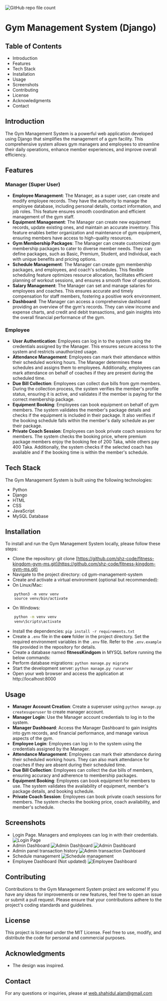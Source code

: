 ![GitHub repo file count](https://img.shields.io/github/directory-file-count/shz-code/fitness-kingdom-gym-ms)
# Gym Management System (Django)

## Table of Contents
- Introduction
- Features
- Tech Stack
- Installation
- Usage
- Screenshots
- Contributing
- License
- Acknowledgments
- Contact
## Introduction
The Gym Management System is a powerful web application developed using Django that simplifies the management of a gym facility. This comprehensive system allows gym managers and employees to streamline their daily operations, enhance member experiences, and improve overall efficiency.
## Features
### Manager (Super User)
- **Employee Management**: The Manager, as a super user, can create and modify employee records. They have the authority to manage the employee database, including personal details, contact information, and job roles. This feature ensures smooth coordination and efficient management of the gym staff.
- **Equipment Management**: The Manager can create new equipment records, update existing ones, and maintain an accurate inventory. This feature enables better organization and maintenance of gym equipment, ensuring members have access to high-quality resources.
- **Gym Membership Packages**: The Manager can create customized gym membership packages to cater to diverse member needs. They can define packages, such as Basic, Premium, Student, and Individual, each with unique benefits and pricing options.
- **Schedule Management**: The Manager can create gym membership packages, and employees, and coach's schedules. This flexible scheduling feature optimizes resource allocation, facilitates efficient planning of workout sessions, and ensures a smooth flow of operations.
- **Salary Management**: The Manager can set and manage salaries for employees and coaches. This ensures accurate and timely compensation for staff members, fostering a positive work environment.
- **Dashboard**: The Manager can access a comprehensive dashboard providing an overview of the gym's records. They can view income and expense charts, and credit and debit transactions, and gain insights into the overall financial performance of the gym.
### Employee
- **User Authentication**: Employees can log in to the system using the credentials assigned by the Manager. This ensures secure access to the system and restricts unauthorized usage.
- **Attendance Management**: Employees can mark their attendance within their scheduled working hours. The Manager determines these schedules and assigns them to employees. Additionally, employees can mark attendance on behalf of coaches if they are present during the scheduled time.
- **Due Bill Collection**: Employees can collect due bills from gym members. During the collection process, the system verifies the member's profile status, ensuring it is active, and validates if the member is paying for the correct membership package.
- **Equipment Booking**: Employees can book equipment on behalf of gym members. The system validates the member's package details and checks if the equipment is included in their package. It also verifies if the booking schedule falls within the member's daily schedule as per their package.
- **Private Coach Session**: Employees can book private coach sessions for members. The system checks the booking price, where premium package members enjoy the booking fee of 200 Taka, while others pay 400 Taka. Additionally, the system checks if the selected coach has available and if the booking time is within the member's schedule.
## Tech Stack
The Gym Management System is built using the following technologies:
- Python
- Django
- HTML
- CSS
- JavaScript
- MySQL Database
## Installation
To install and run the Gym Management System locally, please follow these steps:
- Clone the repository: git clone [https://github.com/shz-code/fitness-kingdom-gym-ms.git](https://github.com/shz-code/fitness-kingdom-gym-ms.git)
- Navigate to the project directory: cd gym-management-system
- Create and activate a virtual environment (optional but recommended): 
- On Linux/Mac:     
```
    python3 -m venv venv 
    source venv/bin/activate 
```    
- On Windows:     
```bash 
    python -m venv venv 
    venv\Scripts\activate  
```
- Install the dependencies: ```pip install -r requirements.txt```
- Create a `.env` file in the **core** folder in the project directory. Set the required environment variables in the `.env` file. Refer to the `.env.example` file provided in the repository for details. 
- Create a database named **fitnessKindgom** in MYSQL before running the below commands:
- Perform database migrations: ```python manage.py migrate```
- Start the development server: ```python manage.py runserver```
- Open your web browser and access the application at http://localhost:8000
## Usage
- **Manager Account Creation**: Create a superuser using ```python manage.py createsuperuser``` to create manager account.
- **Manager Login**: Use the Manager account credentials to log in to the system.
- **Manager Dashboard**: Access the Manager Dashboard to gain insights into gym records, and financial performance, and manage various aspects of the gym.
- **Employee Login**: Employees can log in to the system using the credentials assigned by the Manager.
- **Attendance Management**: Employees can mark their attendance during their scheduled working hours. They can also mark attendance for coaches if they are absent during their scheduled time.
- **Due Bill Collection**: Employees can collect the due bills of members, ensuring accuracy and adherence to membership packages.
- **Equipment Booking**: Employees can book equipment for members to use. The system validates the availability of equipment, member's package details, and booking schedule.
- **Private Coach Session**: Employees can book private coach sessions for members. The system checks the booking price, coach availability, and member's schedule.
## Screenshots
- Login Page. Managers and employees can log in with their credentials.
![Login Page](./static/img/4.png)
- Admin Dashboard
![Admin Dashboard](./static/img/5.png)
![Admin Dashboard](./static/img/6.png)
- Admin panel transaction history
![Admin transaction Dashboard](./static/img/7.png)
- Schedule management
![Schedule management](./static/img/8.png)
- Employee Dashboard (Not updated)
![Employee Dashboard](./static/img/1.png) 
## Contributing
Contributions to the Gym Management System project are welcome! If you have any ideas for improvements or new features, feel free to open an issue or submit a pull request. Please ensure that your contributions adhere to the project's coding standards and guidelines.
## License
This project is licensed under the MIT License. Feel free to use, modify, and distribute the code for personal and commercial purposes.
## Acknowledgments
- The design was inspired.
## Contact
For any questions or inquiries, please at web.shahidul.alam@gmail.com
